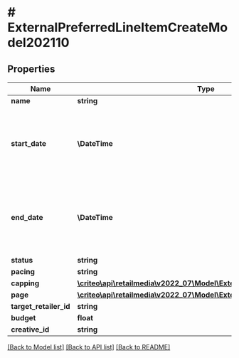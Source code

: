 # # ExternalPreferredLineItemCreateModel202110

## Properties

Name | Type | Description | Notes
------------ | ------------- | ------------- | -------------
**name** | **string** |  |
**start_date** | **\DateTime** | Represents the Date as a year, month, and day in the format YYYY-MM-DD |
**end_date** | **\DateTime** | Represents the Date as a year, month, and day in the format YYYY-MM-DD |
**status** | **string** |  | [optional]
**pacing** | **string** |  |
**capping** | [**\criteo\api\retailmedia\v2022_07\Model\ExternalLineItemCapping202110**](ExternalLineItemCapping202110.md) |  | [optional]
**page** | [**\criteo\api\retailmedia\v2022_07\Model\ExternalLineItemPage202110**](ExternalLineItemPage202110.md) |  |
**target_retailer_id** | **string** |  |
**budget** | **float** |  |
**creative_id** | **string** |  | [optional]

[[Back to Model list]](../../README.md#models) [[Back to API list]](../../README.md#endpoints) [[Back to README]](../../README.md)
